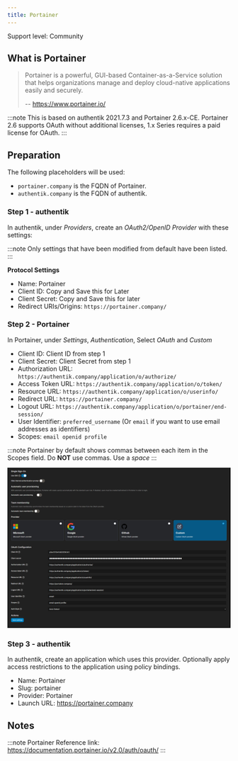 ```yaml
---
title: Portainer
---
```


<span class="badge badge--secondary">Support level: Community</span>

## What is Portainer

> Portainer is a powerful, GUI-based Container-as-a-Service solution that helps organizations manage and deploy cloud-native applications easily and securely.
>
> -- https://www.portainer.io/

:::note
This is based on authentik 2021.7.3 and Portainer 2.6.x-CE. Portainer 2.6 supports OAuth without additional licenses, 1.x Series requires a paid license for OAuth.
:::

## Preparation

The following placeholders will be used:

-   `portainer.company` is the FQDN of Portainer.
-   `authentik.company` is the FQDN of authentik.

### Step 1 - authentik

In authentik, under _Providers_, create an _OAuth2/OpenID Provider_ with these settings:

:::note
Only settings that have been modified from default have been listed.
:::

**Protocol Settings**

-   Name: Portainer
-   Client ID: Copy and Save this for Later
-   Client Secret: Copy and Save this for later
-   Redirect URIs/Origins: `https://portainer.company/`

### Step 2 - Portainer

In Portainer, under _Settings_, _Authentication_, Select _OAuth_ and _Custom_

-   Client ID: Client ID from step 1
-   Client Secret: Client Secret from step 1
-   Authorization URL: `https://authentik.company/application/o/authorize/`
-   Access Token URL: `https://authentik.company/application/o/token/`
-   Resource URL: `https://authentik.company/application/o/userinfo/`
-   Redirect URL: `https://portainer.company/`
-   Logout URL: `https://authentik.company/application/o/portainer/end-session/`
-   User Identifier: `preferred_username` (Or `email` if you want to use email addresses as identifiers)
-   Scopes: `email openid profile`

:::note
Portainer by default shows commas between each item in the Scopes field. Do **NOT** use commas. Use a _space_
:::

![](./img/portainer-01.png)

### Step 3 - authentik

In authentik, create an application which uses this provider. Optionally apply access restrictions to the application using policy bindings.

-   Name: Portainer
-   Slug: portainer
-   Provider: Portainer
-   Launch URL: https://portainer.company

## Notes

:::note
Portainer Reference link: https://documentation.portainer.io/v2.0/auth/oauth/
:::
